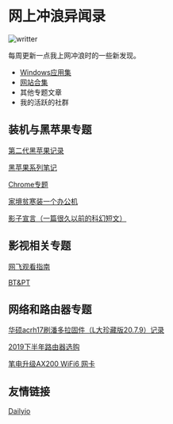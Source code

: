 # 网上冲浪异闻录
![writter](https://img.shields.io/badge/%E4%BD%9C%E8%80%85-zwiss%20cai-brightgreen)

每周更新一点我上网冲浪时的一些新发现。

* [Windows应用集](articles/applist.md)
* [网站合集](articles/websites.md)
* 其他专题文章
* 我的活跃的社群

## 装机与黑苹果专题

[第二代黑苹果记录](articles/hackintosh2020.md)

[黑苹果系列笔记](articles/hackintosh.md)

[Chrome专题](articles/chrome.md)



[家境贫寒装一个办公机](articles/PCbuild2020A.md)



[影子宣言（一篇很久以前的科幻短文）](articles/20140628.md)

## 影视相关专题
[网飞观看指南](articles/Netflix.md)

[BT&PT](articles/BTPT.md)

## 网络和路由器专题
[华硕acrh17刷潘多拉固件（L大珍藏版20.7.9）记录](articles/acrh17pandora.md)

[2019下半年路由器选购](articles/Router2019.md)

[笔电升级AX200 WiFi6 网卡](articles/AX200.md)

## 友情链接
[Dailyio](https://dailyio.me/)